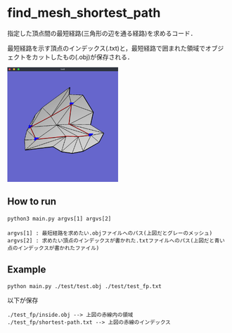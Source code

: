 # find_mesh_shortest_path
指定した頂点間の最短経路(三角形の辺を通る経路)を求めるコード．  

最短経路を示す頂点のインデックス(.txt)と，最短経路で囲まれた領域でオブジェクトをカットしたもの(.obj)が保存される．


<img src="./test/example-figure.png" width=50%>


## How to run

```
python3 main.py argvs[1] argvs[2]

argvs[1] : 最短経路を求めたい.objファイルへのパス(上図だとグレーのメッシュ)
argvs[2] : 求めたい頂点のインデックスが書かれた.txtファイルへのパス(上図だと青い点のインデックスが書かれたファイル)
```


## Example

```
python main.py ./test/test.obj ./test/test_fp.txt
```

以下が保存

```
./test_fp/inside.obj --> 上図の赤線内の領域
./test_fp/shortest-path.txt --> 上図の赤線のインデックス
```
